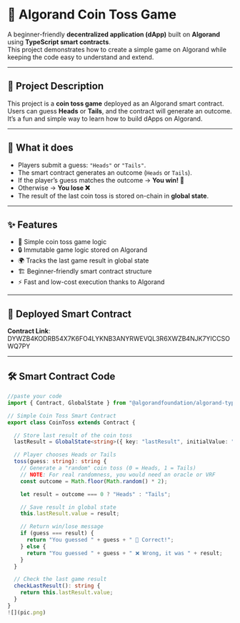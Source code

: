 # 🎲 Algorand Coin Toss Game

A beginner-friendly **decentralized application (dApp)** built on **Algorand** using **TypeScript smart contracts**.  
This project demonstrates how to create a simple game on Algorand while keeping the code easy to understand and extend.  

---

## 📖 Project Description  

This project is a **coin toss game** deployed as an Algorand smart contract.  
Users can guess **Heads** or **Tails**, and the contract will generate an outcome.  
It’s a fun and simple way to learn how to build dApps on Algorand.  

---

## 🚀 What it does  

- Players submit a guess: `"Heads"` or `"Tails"`.  
- The smart contract generates an outcome (`Heads` or `Tails`).  
- If the player’s guess matches the outcome → **You win! 🎉**  
- Otherwise → **You lose ❌**  
- The result of the last coin toss is stored on-chain in **global state**.  

---

## ✨ Features  

- 🎲 Simple coin toss game logic  
- 🔒 Immutable game logic stored on Algorand  
- 🌍 Tracks the last game result in global state  
- 🏗️ Beginner-friendly smart contract structure  
- ⚡ Fast and low-cost execution thanks to Algorand  

---

## 📜 Deployed Smart Contract  

**Contract Link**: DYWZB4KODRB54X7K6FO4LYKNB3ANYRWEVQL3R6XWZB4NJK7YICCSOWQ7PY 

---

## 🛠️ Smart Contract Code  

```ts
//paste your code
import { Contract, GlobalState } from "@algorandfoundation/algorand-typescript";

// Simple Coin Toss Smart Contract
export class CoinToss extends Contract {

  // Store last result of the coin toss
  lastResult = GlobalState<string>({ key: "lastResult", initialValue: "" });

  // Player chooses Heads or Tails
  toss(guess: string): string {
    // Generate a "random" coin toss (0 = Heads, 1 = Tails)
    // NOTE: For real randomness, you would need an oracle or VRF
    const outcome = Math.floor(Math.random() * 2); 

    let result = outcome === 0 ? "Heads" : "Tails";

    // Save result in global state
    this.lastResult.value = result;

    // Return win/lose message
    if (guess === result) {
      return "You guessed " + guess + " 🎉 Correct!";
    } else {
      return "You guessed " + guess + " ❌ Wrong, it was " + result;
    }
  }

  // Check the last game result
  checkLastResult(): string {
    return this.lastResult.value;
  }
}
![](pic.png)
